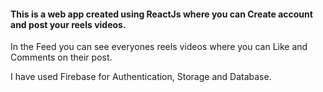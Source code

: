 #### This is a web app created using ReactJs where you can Create account and post your reels videos.

In the Feed you can see everyones reels videos where you can Like and Comments on their post.

I have used Firebase for Authentication, Storage and Database.
